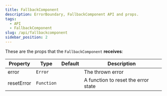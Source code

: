 ```yaml
---
title: FallbackComponent
description: ErrorBoundary, FallbackComponent API and props.
tags:
  - API
  - FallbackComponent
slug: /api/fallbackcomponent
sidebar_position: 2
---
```


These are the props that the `FallbackComponent` **receives**:

| Property   | Type       | Default | Description                         |
|------------|------------|---------|-------------------------------------|
| error      | `Error`    |         | The thrown error                    |
| resetError | `Function` |         | A function to reset the error state |